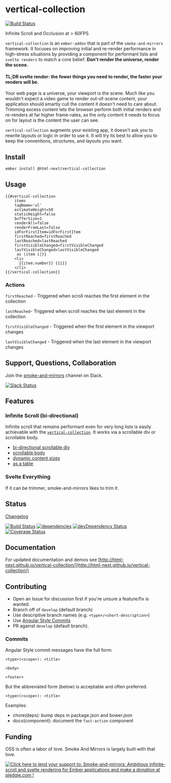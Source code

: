 vertical-collection
=================

[![Build Status](https://travis-ci.org/html-next/vertical-collection.svg)](https://travis-ci.org/html-next/vertical-collection)

Infinite Scroll and Occlusion at > 60FPS

`vertical-collection` is an `ember-addon` that is part of the `smoke-and-mirrors` framework. It
focuses on improving initial and re-render performance in high-stress situations by providing a
component for performant lists and `svelte renders` to match a core belief:
**Don't render the universe, render the scene.**

#### TL;DR svelte render: the fewer things you need to render, the faster your renders will be.

Your web page is a universe, your viewport is the scene. Much like you wouldn't expect a video game to render
out-of-scene content, your application should smartly cull the content it doesn't need to care about.  Trimming
excess content lets the browser perform both initial renders and re-renders at far higher frame-rates, as the only
content it needs to focus on for layout is the content the user can see.

`vertical-collection` augments your existing app, it doesn't ask you to rewrite layouts or logic in order to use it.
It will try its best to allow you to keep the conventions, structures, and layouts you want.


## Install

```bash
ember install @html-next/vertical-collection
```

## Usage

```htmlbars
{{#vertical-collection
    items
    tagName='ul'
    estimateHeight=50
    staticHeight=false
    bufferSize=1
    renderAll=false
    renderFromLast=false
    idForFirstItem=idForFirstItem
    firstReached=firstReached
    lastReached=lastReached
    firstVisibleChanged=firstVisibleChanged
    lastVisibleChanged=lastVisibleChanged
     as |item i|}}
    <li>
      {{item.number}} {{i}}
    </li>
{{/vertical-collection}}
```

### Actions

`firstReached` - Triggered when scroll reaches the first element in the collection

`lastReached`- Triggered when scroll reaches the last element in the collection

`firstVisibleChanged` - Triggered when the first element in the viewport changes
 
`lastVisibleChanged` - Triggered when the last element in the viewport changes

## Support, Questions, Collaboration

Join the [smoke-and-mirrors](https://embercommunity.slack.com/messages/smoke-and-mirrors/) channel on Slack.

[![Slack Status](https://ember-community-slackin.herokuapp.com/badge.svg)](https://ember-community-slackin.herokuapp.com/)


## Features

### Infinite Scroll (bi-directional)

Infinite scroll that remains performant even for very long lists is easily achievable
with the [`vertical-collection`](http://html-next.github.io/vertical-collection/#/settings).
It works via a scrollable div or scrollable body.

 - [bi-directional scrollable div](http://html-next.github.io/vertical-collection/#/examples/infinite-scroll)
 - [scrollable body](http://html-next.github.io/vertical-collection/#/examples/scrollable-body)
 - [dynamic content sizes](http://html-next.github.io/vertical-collection/#/examples/flexible-layout)
 - [as a table](http://html-next.github.io/vertical-collection/#/examples/dbmon)

### Svelte Everything

If it can be trimmer, smoke-and-mirrors likes to trim it.

## Status

[Changelog](./CHANGELOG.md)

[![Build Status](https://travis-ci.org/html-next/vertical-collection.svg)](https://travis-ci.org/html-next/vertical-collection)
[![dependencies](https://david-dm.org/html-next/vertical-collection.svg)](https://david-dm.org/html-next/vertical-collection)
[![devDependency Status](https://david-dm.org/html-next/vertical-collection/dev-status.svg)](https://david-dm.org/html-next/vertical-collection#info=devDependencies)
[![Coverage Status](https://coveralls.io/repos/html-next/vertical-collection/badge.svg?branch=master&service=github)](https://coveralls.io/github/html-next/vertical-collection?branch=master)


## Documentation

For updated documentation and demos see [http://html-next.github.io/vertical-collection/](http://html-next.github.io/vertical-collection/)

## Contributing

 - Open an Issue for discussion first if you're unsure a feature/fix is wanted.
 - Branch off of `develop` (default branch)
 - Use descriptive branch names (e.g. `<type>/<short-description>`)
 - Use [Angular Style Commits](https://github.com/angular/angular.js/blob/v1.4.8/CONTRIBUTING.md#commit)
 - PR against `develop` (default branch).

### Commits

Angular Style commit messages have the full form:

 ```
 <type>(<scope>): <title>

 <body>

 <footer>
 ```

 But the abbreviated form (below) is acceptable and often preferred.

 ```
 <type>(<scope>): <title>
 ```

 Examples:

 - chore(deps): bump deps in package.json and bower.json
 - docs(component): document the `fast-action` component



## Funding

OSS is often a labor of love. Smoke And Mirrors is largely built with that love.

<a href='https://pledgie.com/campaigns/30822'><img alt='Click here to lend your support to: Smoke-and-mirrors: Ambitious infinite-scroll and svelte rendering for Ember applications and make a donation at pledgie.com !' src='https://pledgie.com/campaigns/30822.png?skin_name=chrome' border='0' ></a>
